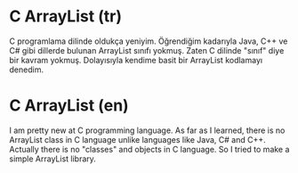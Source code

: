 # C ArrayList (tr)
C programlama dilinde oldukça yeniyim. Öğrendiğim kadarıyla Java, C++ ve C# gibi dillerde bulunan ArrayList sınıfı yokmuş. Zaten C dilinde "sınıf" diye bir kavram yokmuş. Dolayısıyla kendime basit bir ArrayList kodlamayı denedim.

# C ArrayList (en)
I am pretty new at C programming language. As far as I learned, there is no ArrayList class in C language unlike languages like Java, C# and C++. Actually there is no "classes" and objects in C language. So I tried to make a simple ArrayList library.